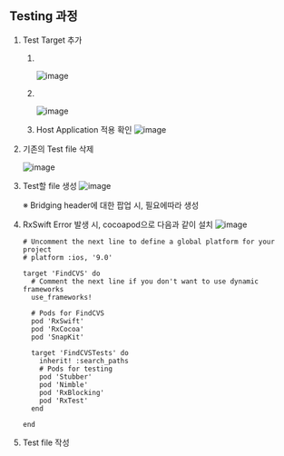 ## Testing 과정
1. Test Target 추가

   1. <br>    

      ![image](https://user-images.githubusercontent.com/46417892/165064796-9cc94b80-2e74-416a-8b04-dc341a51182e.png)
   2. <br>

      ![image](https://user-images.githubusercontent.com/46417892/165064849-b374cc3b-ec16-4635-88f9-75dd114d4ab5.png)
   3. Host Application 적용 확인
      ![image](https://user-images.githubusercontent.com/46417892/165065098-39194ab0-78b1-4f3a-8c47-918a13a348b6.png)
 
2. 기존의 Test file 삭제
 
    ![image](https://user-images.githubusercontent.com/46417892/165065619-3b54ae4a-ead5-4984-a145-03f3e110f9c6.png)

3. Test할 file 생성
    ![image](https://user-images.githubusercontent.com/46417892/165065873-5c512b45-c76c-4201-9377-bbfd97255bba.png)
    
    ※ Bridging header에 대한 팝업 시, 필요에따라 생성
4. RxSwift Error 발생 시, cocoapod으로 다음과 같이 설치
   ![image](https://user-images.githubusercontent.com/46417892/165066883-999a4b5a-c555-442c-ba28-d84603da72d6.png)

   ```
   # Uncomment the next line to define a global platform for your project
   # platform :ios, '9.0'

   target 'FindCVS' do
     # Comment the next line if you don't want to use dynamic frameworks
     use_frameworks!

     # Pods for FindCVS
     pod 'RxSwift'
     pod 'RxCocoa'
     pod 'SnapKit'

     target 'FindCVSTests' do
       inherit! :search_paths
       # Pods for testing
       pod 'Stubber'
       pod 'Nimble'
       pod 'RxBlocking'
       pod 'RxTest'
     end

   end
   ```
5. Test file 작성
